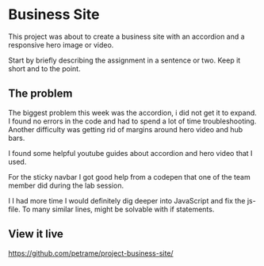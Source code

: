 # Business Site

This project was about to create a business site with an accordion and a responsive hero image or video.

Start by briefly describing the assignment in a sentence or two. Keep it short and to the point.

## The problem

The biggest problem this week was the accordion, i did not get it to expand. I found no errors in the code and had to spend a lot of time troubleshooting.
Another difficulty was getting rid of margins around hero video and hub bars.

I found some helpful youtube guides about accordion and hero video that I used.

For the sticky navbar I got good help from a codepen that one of the team member did during the lab session.

I I had more time I would definitely dig deeper into JavaScript and fix the js-file. To many similar lines, might be solvable with if statements.

## View it live
https://github.com/petrame/project-business-site/
